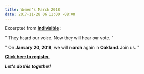 ```yaml
---
title: Women's March 2018
date: 2017-11-28 06:11:00 -08:00
---
```


Excerpted from [**Indivisible**](https://www.indivisible.org/) :

"  They heard our voice. Now they will hear our vote.  "

"  On **January 20, 2018**, we will **march** again in **Oakland**. Join us.  "

[**Click here to register**.](https://www.eventbrite.com/e/womens-march-oakland-2018-tickets-39573397096)

***Let's do this together!***